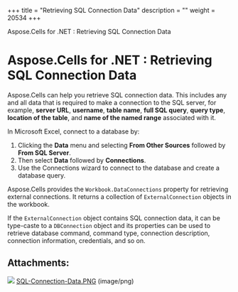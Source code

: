 +++
title = "Retrieving SQL Connection Data" 
description = "" 
weight = 20534 
+++

Aspose.Cells for .NET : Retrieving SQL Connection Data  

# Aspose.Cells for .NET : Retrieving SQL Connection Data


Aspose.Cells can help you retrieve SQL connection data. This includes any and all data that is required to make a connection to the SQL server, for example, **server URL**, **username**, **table name**, **full SQL query**, **query type**, **location of the table**, and **name of the named range** associated with it.

In Microsoft Excel, connect to a database by:

1.  Clicking the **Data** menu and selecting **From Other Sources** followed by **From SQL Server**.
2.  Then select **Data** followed by **Connections**.
3.  Use the Connections wizard to connect to the database and create a database query.

Aspose.Cells provides the `Workbook.DataConnections` property for retrieving external connections. It returns a collection of `ExternalConnection` objects in the workbook.

If the `ExternalConnection` object contains SQL connection data, it can be type-caste to a `DBConnection` object and its properties can be used to retrieve database command, command type, connection description, connection information, credentials, and so on.

## Attachments:

![](https://docs2.aspose.com/cells/net/images/icons/bullet_blue.gif) [SQL-Connection-Data.PNG](https://docs2.aspose.com/cells/net/attachments/5017319/5112355.png) (image/png)  


